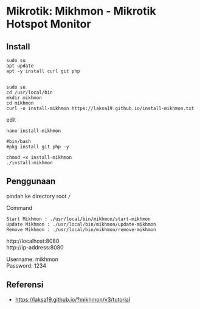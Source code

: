 # Mikrotik: Mikhmon - Mikrotik Hotspot Monitor

## Install

    sudo su
    apt update
    apt -y install curl git php
  
  
    sudo su
    cd /usr/local/bin
    mkdir mikhmon
    cd mikhmon
    curl -o install-mikhmon https://laksa19.github.io/install-mikhmon.txt

edit

    nano install-mikhmon
  
    #bin/bash
    #pkg install git php -y
  
    chmod +x install-mikhmon
    ./install-mikhmon

## Penggunaan
pindah ke directory root `/`

Command

    Start Mikhmon : ./usr/local/bin/mikhmon/start-mikhmon
    Update Mikhmon : ./usr/local/bin/mikhmon/update-mikhmon
    Remove Mikhmon : ./usr/local/bin/mikhmon/remove-mikhmon
  
http://localhost:8080<br>
http://ip-address:8080

Username: mikhmon<br>
Password: 1234

## Referensi
* <https://laksa19.github.io/?mikhmon/v3/tutorial>
